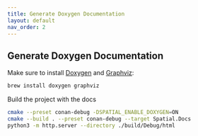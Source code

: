 ```yaml
---
title: Generate Doxygen Documentation
layout: default
nav_order: 2
---
```


## Generate Doxygen Documentation

Make sure to install [Doxygen](https://www.doxygen.nl/) and [Graphviz](https://graphviz.org/):

```sh
brew install doxygen graphviz
```

Build the project with the docs

```sh
cmake --preset conan-debug -DSPATIAL_ENABLE_DOXYGEN=ON
cmake --build . --preset conan-debug --target Spatial.Docs
python3 -m http.server --directory ./build/Debug/html
```
